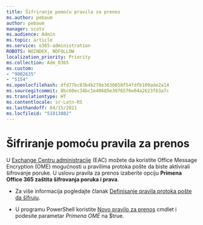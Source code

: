 ```yaml
---
title: Šifriranje pomoću pravila za prenos
ms.author: pebaum
author: pebaum
manager: scotv
ms.audience: Admin
ms.topic: article
ms.service: o365-administration
ROBOTS: NOINDEX, NOFOLLOW
localization_priority: Priority
ms.collection: Adm_O365
ms.custom:
- "9002635"
- "5154"
ms.openlocfilehash: dfd77bc83b4b278e3630858f54fdfb109ade2a14
ms.sourcegitcommit: 8bc60ec34bc1e40685e3976576e04a2623f63a7c
ms.translationtype: HT
ms.contentlocale: sr-Latn-RS
ms.lasthandoff: 04/15/2021
ms.locfileid: "51813882"
---
```

# <a name="encryption-with-transport-rules"></a>Šifriranje pomoću pravila za prenos

U [Exchange Centru administracije](https://go.microsoft.com/fwlink/p/?linkid=834822) (EAC) možete da koristite Office Message Encryption (OME) mogućnosti u pravilima protoka pošte da biste aktivirali šifrovanje poruke. U uslovu pravila za prenos izaberite opciju **Primena Office 365 zaštita šifrovanja poruka i prava**.

- Za više informacija pogledajte članak [Definisanje pravila protoka pošte da šifruju](https://docs.microsoft.com/microsoft-365/compliance/define-mail-flow-rules-to-encrypt-email).

- U programu PowerShell koristite [Novo pravilo za prenos](https://docs.microsoft.com/microsoft-365/compliance/define-mail-flow-rules-to-encrypt-email?view=o365-worldwide#use-exchange-online-powershell-to-create-a-mail-flow-rule-for-encrypting-email-messages-without-the-new-ome-capabilities) cmdlet i podesite parametar *Primena OME* na $true.

